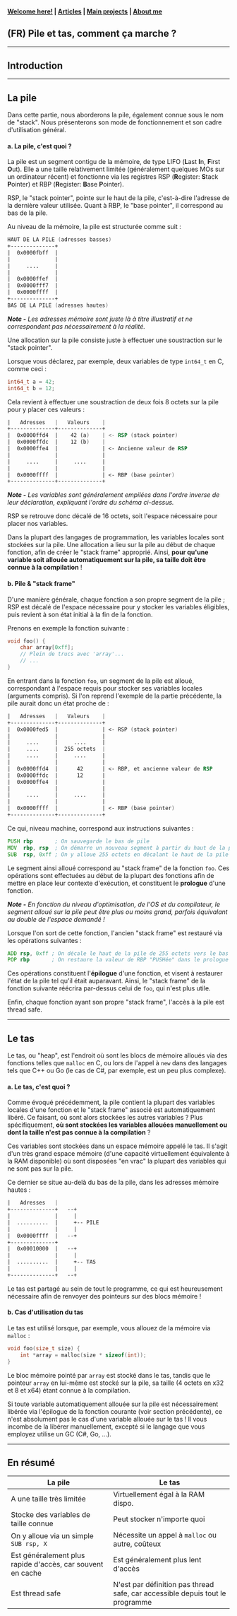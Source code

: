 #### [Welcome here!](https://vpenando.github.io) | [Articles](https://vpenando.github.io/articles.html) | [Main projects](https://vpenando.github.io/projects.html) | [About me](https://vpenando.github.io/about.html)

## (FR) Pile et tas, comment ça marche ?

---

## Introduction

---

## La pile
Dans cette partie, nous aborderons la pile, également connue sous le nom de "stack". Nous présenterons son mode de fonctionnement et son cadre d'utilisation général.
#### a. La pile, c'est quoi ?
La pile est un segment contigu de la mémoire, de type LIFO (**L**ast **I**n, **F**irst **O**ut).
Elle a une taille relativement limitée (généralement quelques MOs sur un ordinateur récent) et fonctionne via les registres RSP (**R**egister: **S**tack **P**ointer) et RBP (**R**egister: **B**ase **P**ointer).

RSP, le "stack pointer", pointe sur le haut de la pile, c'est-à-dire l'adresse de la dernière valeur utilisée. Quant à RBP, le "base pointer", il correspond au bas de la pile.

Au niveau de la mémoire, la pile est structurée comme suit :
```asm
HAUT DE LA PILE (adresses basses)
+--------------+
|  0x0000fbff  |
|              |
|     ....     |
|              |
|  0x0000ffef  |
|  0x0000fff7  |
|  0x0000ffff  |
+--------------+
BAS DE LA PILE (adresses hautes)
```
***Note -** Les adresses mémoire sont juste là à titre illustratif et ne correspondent pas nécessairement à la réalité.*

Une allocation sur la pile consiste juste à effectuer une soustraction sur le "stack pointer".

Lorsque vous déclarez, par exemple, deux variables de type `int64_t` en C, comme ceci :
```c
int64_t a = 42;
int64_t b = 12;
```
Cela revient à effectuer une soustraction de deux fois 8 octets sur la pile pour y placer ces valeurs :
```asm
|   Adresses   |   Valeurs    |
+--------------+--------------+
|  0x0000ffd4  |    42 (a)    | <- RSP (stack pointer)
|  0x0000ffdc  |    12 (b)    |
|  0x0000ffe4  |              | <- Ancienne valeur de RSP
|              |              |
|     ....     |     ....     |
|              |              |
|  0x0000ffff  |              | <- RBP (base pointer)
+--------------+--------------+
```
***Note -** Les variables sont généralement empilées dans l'ordre inverse de leur déclaration, expliquant l'ordre du schéma ci-dessus.*

RSP se retrouve donc décalé de 16 octets, soit l'espace nécessaire pour placer nos variables.

Dans la plupart des langages de programmation, les variables locales sont stockées sur la pile.
Une allocation a lieu sur la pile au début de chaque fonction, afin de créer le "stack frame" approprié. Ainsi, **pour qu'une variable soit allouée automatiquement sur la pile, sa taille doit être connue à la compilation** !

#### b. Pile & "stack frame"
D'une manière générale, chaque fonction a son propre segment de la pile ; RSP est décalé de l'espace nécessaire pour y stocker les variables éligibles, puis revient à son état initial à la fin de la fonction.

Prenons en exemple la fonction suivante :
```c
void foo() {
    char array[0xff];
    // Plein de trucs avec 'array'...
    // ...
}
```
En entrant dans la fonction `foo`, un segment de la pile est alloué, correspondant à l'espace requis pour stocker ses variables locales (arguments compris).
Si l'on reprend l'exemple de la partie précédente, la pile aurait donc un état proche de :
```asm
|   Adresses   |   Valeurs    |
+--------------+--------------+
|  0x0000fed5  |              | <- RSP (stack pointer)
|              |              |
|     ....     |     ....     |
|     ....     |  255 octets  |
|     ....     |     ....     |
|              |              |
|  0x0000ffd4  |      42      | <- RBP, et ancienne valeur de RSP
|  0x0000ffdc  |      12      |
|  0x0000ffe4  |              |
|              |              |
|     ....     |     ....     |
|              |              |
|  0x0000ffff  |              | <- RBP (base pointer)
+--------------+--------------+
```
Ce qui, niveau machine, correspond aux instructions suivantes :
```asm
PUSH rbp       ; On sauvegarde le bas de pile
MOV  rbp, rsp  ; On démarre un nouveau segment à partir du haut de la pile
SUB  rsp, 0xff ; On y alloue 255 octets en décalant le haut de la pile d'autant
```
Le segment ainsi alloué correspond au "stack frame" de la fonction `foo`.
Ces opérations sont effectuées au début de la plupart des fonctions afin de mettre en place leur contexte d'exécution, et constituent le **prologue** d'une fonction.

***Note -** En fonction du niveau d'optimisation, de l'OS et du compilateur, le segment alloué sur la pile peut être plus ou moins grand, parfois équivalant au double de l'espace demandé !*

Lorsque l'on sort de cette fonction, l'ancien "stack frame" est restauré via les opérations suivantes :
```asm
ADD rsp, 0xff ; On décale le haut de la pile de 255 octets vers le bas
POP rbp       ; On restaure la valeur de RBP "PUSHée" dans le prologue
```
Ces opérations constituent l'**épilogue** d'une fonction, et visent à restaurer l'état de la pile tel qu'il était auparavant. Ainsi, le "stack frame" de la fonction suivante réécrira par-dessus celui de `foo`, qui n'est plus utile.

Enfin, chaque fonction ayant son propre "stack frame", l'accès à la pile est thread safe.

---

## Le tas
Le tas, ou "heap", est l'endroit où sont les blocs de mémoire alloués via des fonctions telles que `malloc` en C, ou lors de l'appel à `new` dans des langages tels que C++ ou Go (le cas de C#, par exemple, est un peu plus complexe).
#### a. Le tas, c'est quoi ?
Comme évoqué précédemment, la pile contient la plupart des variables locales d'une fonction et le "stack frame" associé est automatiquement libéré. Ce faisant, où sont alors stockées les autres variables ?
Plus spécifiquement, **où sont stockées les variables allouées manuellement ou dont la taille n'est pas connue à la compilation** ?

Ces variables sont stockées dans un espace mémoire appelé le tas. Il s'agit d'un très grand espace mémoire (d'une capacité virtuellement équivalente à la RAM disponible) où sont disposées "en vrac" la plupart des variables qui ne sont pas sur la pile.

Ce dernier se situe au-delà du bas de la pile, dans les adresses mémoire hautes :
```asm
|   Adresses   |
+--------------+   --+
|              |     |  
|  ..........  |     +-- PILE
|              |     |
|  0x0000ffff  |   --+
+--------------+
|  0x00010000  |   --+
|              |     |
|  ..........  |     +-- TAS
|              |     |
+--------------+   --+
```
Le tas est partagé au sein de tout le programme, ce qui est heureusement nécessaire afin de renvoyer des pointeurs sur des blocs mémoire !

#### b. Cas d'utilisation du tas
Le tas est utilisé lorsque, par exemple, vous allouez de la mémoire via `malloc` :
```c
void foo(size_t size) {
    int *array = malloc(size * sizeof(int));
}
```
Le bloc mémoire pointé par `array` est stocké dans le tas, tandis que le pointeur `array` en lui-même est stocké sur la pile, sa taille (4 octets en x32 et 8 et x64) étant connue à la compilation.

Si toute variable automatiquement allouée sur la pile est nécessairement libérée via l'épilogue de la fonction courante (voir section précédente), ce n'est absolument pas le cas d'une variable allouée sur le tas ! Il vous incombe de la libérer manuellement, excepté si le langage que vous employez utilise un GC (C#, Go, ...).

---

## En résumé

| La pile | Le tas |
|---------|--------|
| A une taille très limitée | Virtuellement égal à la RAM dispo. |
| Stocke des variables de taille connue | Peut stocker n'importe quoi |
| On y alloue via un simple `SUB rsp, X` | Nécessite un appel à `malloc` ou autre, coûteux |
| Est généralement plus rapide d'accès, car souvent en cache | Est généralement plus lent d'accès |
| Est thread safe | N'est par définition pas thread safe, car accessible depuis tout le programme |
